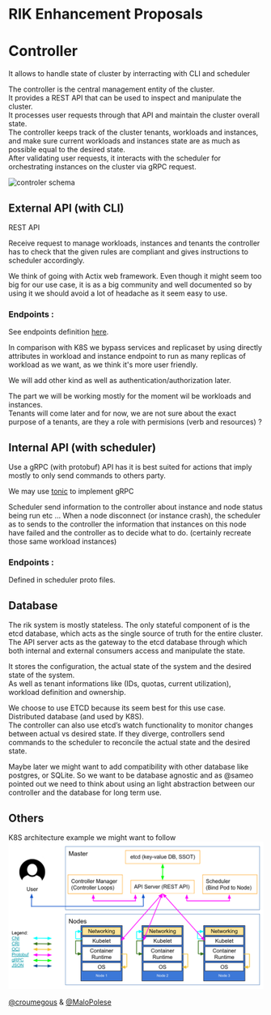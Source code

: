# RIK Enhancement Proposals

# Controller

It allows to handle state of cluster by interracting with CLI and scheduler

The controller is the central management entity of the cluster.  
It provides a REST API that can be used to inspect and manipulate the cluster.  
It processes user requests through that API and maintain the cluster overall state.  
The controller keeps track of the cluster tenants, workloads and instances, and make sure current workloads and instances state are as much as possible equal to the desired state.  
After validating user requests, it interacts with the scheduler for orchestrating instances on the cluster via gRPC request.

![controler schema](https://res.cloudinary.com/malo-polese/image/upload/v1617964829/Polytech_DO/rik/controller_c3ood6.png)

## External API (with CLI)

REST API

Receive request to manage workloads, instances and tenants the controller has to check that the given rules are compliant and gives instructions to scheduler accordingly.

We think of going with Actix web framework.
Even though it might seem too big for our use case, it is as a big community and well documented so by using it we should avoid a lot of headache as it seem easy to use.


### Endpoints :

See endpoints definition [here](./openapi.yaml).


In comparison with K8S we bypass services and replicaset by using directly attributes in workload and instance endpoint to run as many replicas of workload as we want, as we think it's more user friendly.

We will add other kind as well as authentication/authorization later.  


The part we will be working mostly for the moment wil be workloads and instances.  
Tenants will come later and for now, we are not sure about the exact purpose of a tenants, are they a role with permisions (verb and resources) ?

## Internal API (with scheduler)

Use a gRPC (with protobuf) API has it is best suited for actions that imply mostly to only send commands to others party.

We may use [tonic](https://github.com/hyperium/tonic) to implement gRPC



Scheduler send information to the controller about instance and node status being run etc ...
When a node disconnect (or instance crash), the scheduler as to sends to the controller the information that instances on this node have failed and the controller as to decide what to do. (certainly recreate those same workload instances)

### Endpoints :

Defined in scheduler proto files.

## Database

The rik system is mostly stateless. The only stateful component of is the etcd database, which acts as the single source of truth for the entire cluster. The API server acts as the gateway to the etcd database through which both internal and external consumers access and manipulate the state.

It stores the configuration, the actual state of the system and the desired state of the system.  
As well as tenant informations like (IDs, quotas, current utilization), workload definition and ownership.

We choose to use ETCD because its seem best for this use case. Distributed database (and used by K8S).  
The controller can also use etcd’s watch functionality to monitor changes between actual vs desired state.
If they diverge, controllers send commands to the scheduler to reconcile the actual state and the desired state.

Maybe later we might want to add compatibility with other database like postgres, or SQLite.
So we want to be database agnostic and as @sameo pointed out we need to think about using an light abstraction between our controller and the database for long term use.

## Others

K8S architecture example we might want to follow
![K8S architecture example](assets/kubernetes-control-plane.png)

[@croumegous](https://github.com/croumegous) & [@MaloPolese](https://github.com/MaloPolese)
